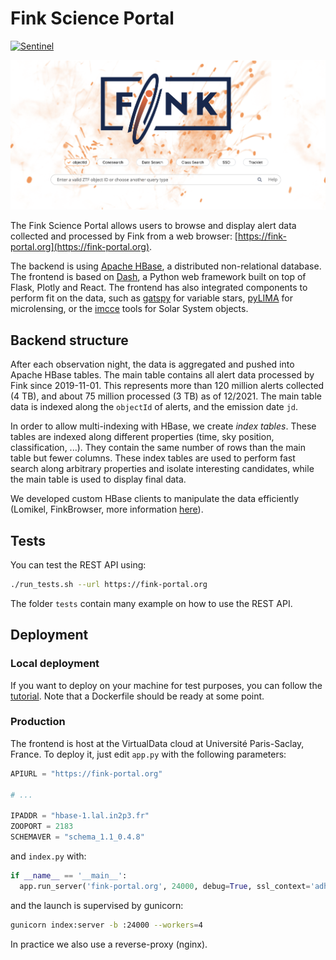 # Fink Science Portal

[![Sentinel](https://github.com/astrolabsoftware/fink-science-portal/workflows/Sentinel/badge.svg)](https://github.com/astrolabsoftware/fink-science-portal/actions?query=workflow%3ASentinel)

![fronted](assets/frontend.png)

The Fink Science Portal allows users to browse and display alert data collected and processed by Fink from a web browser: [https://fink-portal.org](https://fink-portal.org).

The backend is using [Apache HBase](https://hbase.apache.org/), a distributed non-relational database. The frontend is based on [Dash](https://plotly.com/dash/), a Python web framework built on top of Flask, Plotly and React. The frontend has also integrated components to perform fit on the data, such as [gatspy](https://www.astroml.org/gatspy/) for variable stars, [pyLIMA](https://github.com/ebachelet/pyLIMA) for microlensing, or the [imcce](https://ssp.imcce.fr/webservices/miriade/) tools for Solar System objects.

## Backend structure

After each observation night, the data is aggregated and pushed into Apache HBase tables. The main table contains all alert data processed by Fink since 2019-11-01. This represents more than 120 million alerts collected (4 TB), and about 75 million processed (3 TB) as of 12/2021. The main table data is indexed along the `objectId` of alerts, and the emission date `jd`.

In order to allow multi-indexing with HBase, we create _index tables_. These tables are indexed along different properties (time, sky position, classification, ...). They contain the same number of rows than the main table but fewer columns. These index tables are used to perform fast search along arbitrary properties and isolate interesting candidates, while the main table is used to display final data.

We developed custom HBase clients to manipulate the data efficiently (Lomikel, FinkBrowser, more information [here](https://hrivnac.web.cern.ch/hrivnac/Activities/index.html)).

## Tests

You can test the REST API using:

```bash
./run_tests.sh --url https://fink-portal.org
```

The folder `tests` contain many example on how to use the REST API.

## Deployment

### Local deployment

If you want to deploy on your machine for test purposes, you can follow the [tutorial](docs/howto_deploy_locally.md). Note that a Dockerfile should be ready at some point.

### Production

The frontend is host at the VirtualData cloud at Université Paris-Saclay, France. To deploy it, just edit `app.py` with the following parameters:

```python
APIURL = "https://fink-portal.org"

# ...

IPADDR = "hbase-1.lal.in2p3.fr"
ZOOPORT = 2183
SCHEMAVER = "schema_1.1_0.4.8"
```

and `index.py` with:

```python
if __name__ == '__main__':
  app.run_server('fink-portal.org', 24000, debug=True, ssl_context='adhoc')
```

and the launch is supervised by gunicorn:

```bash
gunicorn index:server -b :24000 --workers=4
```

In practice we also use a reverse-proxy (nginx).

